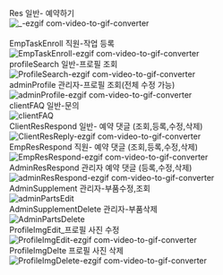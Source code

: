 Res 일반- 예약하기 <br>
![_-ezgif com-video-to-gif-converter](https://github.com/sunnyskylove/testGIF/assets/158137051/df62a12f-4c68-4c99-a403-fd4a3f33d37a)
<br>  
EmpTaskEnroll 직원-작업 등록<br>
![EmpTaskEnroll-ezgif com-video-to-gif-converter](https://github.com/sunnyskylove/testGIF/assets/158137051/6a51ce84-6c02-4037-aef9-c1afe6063132)
<br>
profileSearch 일반-프로필 조회<br>
![ProfileSearch-ezgif com-video-to-gif-converter](https://github.com/sunnyskylove/testGIF/assets/158137051/d9313973-1974-483a-a7a8-3f2f38ff8379)
<br>
adminProfile 관리자-프로필 조회(전체 수정 가능)<br>
![adminProfile-ezgif com-video-to-gif-converter](https://github.com/sunnyskylove/testGIF/assets/158137051/b6a2160d-bb85-40dc-93d0-520bb2e70239)
<br>
clientFAQ 일반-문의<br>
![clientFAQ](https://github.com/sunnyskylove/testGIF/assets/158137051/abf58897-6959-40d5-81f4-f56cbca2e705)
<br>
ClientResRespond 일반- 예약 댓글 (조회,등록,수정,삭제) <br>
![ClientResReply-ezgif com-video-to-gif-converter](https://github.com/sunnyskylove/testGIF/assets/158137051/63aa34ac-bf24-4b9d-abbc-6fd279432064)
<br>
EmpResRespond 직원- 예약 댓글 (조회,등록,수정,삭제)<br>
![EmpResRespond-ezgif com-video-to-gif-converter](https://github.com/sunnyskylove/testGIF/assets/158137051/33446484-d1dd-411e-b102-c181c57a624a)
<br>
AdminResRespond 관리자 예약 댓글 (등록,수정,삭제)<br>
![adminResRespond-ezgif com-video-to-gif-converter](https://github.com/sunnyskylove/testGIF/assets/158137051/eef6276c-d872-421a-9b86-a58e7bbf721a)
<br>
AdminSupplement 관리자-부품수정,조회<br>
![adminPartsEdit](https://github.com/sunnyskylove/testGIF/assets/158137051/a869cea5-4b52-4ed9-a9ae-c3f79745d2ee)
<br>
AdminSupplementDelete 관리자-부품삭제<br>
![AdminPartsDelete](https://github.com/sunnyskylove/testGIF/assets/158137051/c24bbf78-9b6b-4a8b-a6b2-0013d38a77fa)
<br>
ProfileImgEdit_프로필 사진 수정<br>
![ProfileImgEdit-ezgif com-video-to-gif-converter](https://github.com/sunnyskylove/testGIF/assets/158137051/c68cea2d-cfb6-4ffa-b94c-17fe4114b337)
<br>
ProfileImgDelte 프로필 사진 삭제<br>
![ProfileImgDelete-ezgif com-video-to-gif-converter](https://github.com/sunnyskylove/testGIF/assets/158137051/900b2269-9c60-4f54-8c49-45557fe9acdd)
<br>
